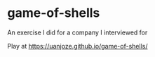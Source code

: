 # game-of-shells

An exercise I did for a company I interviewed for

Play at https://uanjoze.github.io/game-of-shells/
